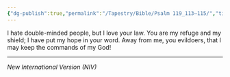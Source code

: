```yaml
---
{"dg-publish":true,"permalink":"/Tapestry/Bible/Psalm 119_113–115/","title":"Psalm 119:113–115","hide":true,"tags":["bible","bible-verse"],"dgHomeLink":true,"dgShowLocalGraph":true,"dgEnableSearch":true}
---
```


I hate double-minded people, but I love your law.
 You are my refuge and my shield; I have put my hope in your word.
Away from me, you evildoers, that I may keep the commands of my God!

---
*New International Version (NIV)*